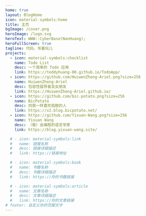 ```yaml
---
home: true
layout: BlogHome
icon: material-symbols:home
title: 主页
bgImage: /cover.png
heroImage: /logo.svg
heroText: WWW::CyberBase(NanHuang);
heroFullScreen: true
tagline: 代码，写着玩儿
projects:
  - icon: material-symbols:checklist
    name: Todo List
    desc: 一个简单的 Todo 应用
    link: https://teddyhuang-00.github.io/TodoApp/
  - icon: https://github.com/HuiwenZheng-Ariel.png?size=256
    name: HuiwenZheng-Ariel
    desc: 包容性倡导者及女朋友
    link: https://HuiwenZheng-Ariel.github.io/
  - icon: https://github.com/bic-potato.png?size=256
    name: BicPotato
    desc: 同我一样喜欢捣鼓的人
    link: https://v2.blog.bicpotato.net/
  - icon: https://github.com/Yixuan-Wang.png?size=256
    name: Yixuan Wang
    desc: （极）会编程的语言学家
    link: https://blog.yixuan-wang.site/

  # - icon: material-symbols:link
  #   name: 链接名称
  #   desc: 链接详细描述
  #   link: https://链接地址

  # - icon: material-symbols:book
  #   name: 书籍名称
  #   desc: 书籍详细描述
  #   link: https://你的书籍链接

  # - icon: material-symbols:article
  #   name: 文章名称
  #   desc: 文章详细描述
  #   link: https://你的文章链接
# footer: 自定义你的页脚文字
---
```

